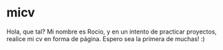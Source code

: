 # micv
Hola, que tal? Mi nombre es Rocio, y en un intento de practicar proyectos, realice mi cv en forma de página. Espero sea la primera de muchas! :) 
